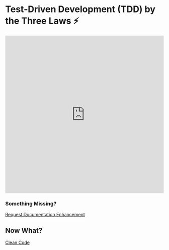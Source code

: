 # Test-Driven Development (TDD) by the Three Laws ⚡️
 
 <div class="video-container">
    <iframe width="100%" height="500" src="https://www.youtube.com/embed/O3ndgXMjErc?si=IaPnPtG066v4vx9H" title="YouTube video player" frameborder="0" allow="accelerometer; autoplay; clipboard-write; encrypted-media; gyroscope; picture-in-picture; web-share" referrerpolicy="strict-origin-when-cross-origin" allowfullscreen></iframe>
 </div>

### Something Missing?

<div class="grid-buttons">
    <a class="btn" href="https://forms.gle/2ZMtwUxg1egV8sHT8">Request Documentation Enhancement</a>
</div>

## Now What?

<div class="grid-buttons">
    <a class="btn" href="{{ '/ideology/clean-code/' | url }}">Clean Code</a>
</div>